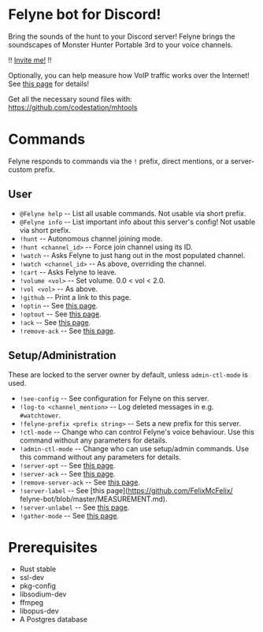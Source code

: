 # Felyne bot for Discord!
Bring the sounds of the hunt to your Discord server!
Felyne brings the soundscapes of Monster Hunter Portable 3rd to your voice channels.

!! [Invite me!](https://discord.com/api/oauth2/authorize?client_id=406180701914791937&permissions=305196032&scope=bot) !!

Optionally, you can help measure how VoIP traffic works over the Internet!
See [this page](https://github.com/FelixMcFelix/felyne-bot/blob/master/MEASUREMENT.md) for details!

Get all the necessary sound files with: https://github.com/codestation/mhtools

# Commands
Felyne responds to commands via the `!` prefix, direct mentions, or a server-custom prefix.

## User
 * `@Felyne help` -- List all usable commands. Not usable via short prefix.
 * `@Felyne info` -- List important info about this server's config! Not usable via short prefix.
 * `!hunt` -- Autonomous channel joining mode.
 * `!hunt <channel_id>` -- Force join channel using its ID.
 * `!watch` -- Asks Felyne to just hang out in the most populated channel.
 * `!watch <channel_id>` -- As above, overriding the channel.
 * `!cart` -- Asks Felyne to leave.
 * `!volume <vol>` -- Set volume. 0.0 < vol < 2.0.
 * `!vol <vol>` -- As above.
 * `!github` -- Print a link to this page.
 * `!optin` -- See [this page](https://github.com/FelixMcFelix/felyne-bot/blob/master/MEASUREMENT.md).
 * `!optout` -- See [this page](https://github.com/FelixMcFelix/felyne-bot/blob/master/MEASUREMENT.md).
 * `!ack` -- See [this page](https://github.com/FelixMcFelix/felyne-bot/blob/master/MEASUREMENT.md).
 * `!remove-ack` -- See [this page](https://github.com/FelixMcFelix/felyne-bot/blob/master/MEASUREMENT.md).

## Setup/Administration
These are locked to the server owner by default, unless `admin-ctl-mode` is used.

 * `!see-config` -- See configuration for Felyne on this server.
 * `!log-to <channel_mention>` -- Log deleted messages in e.g. `#watchtower`.
 * `!felyne-prefix <prefix string>` -- Sets a new prefix for this server.
 * `!ctl-mode` -- Change who can control Felyne's voice behaviour. Use this command without any parameters for details.
 * `!admin-ctl-mode` -- Change who can use setup/admin commands. Use this command without any parameters for details.
 * `!server-opt` -- See [this page](https://github.com/FelixMcFelix/felyne-bot/blob/master/MEASUREMENT.md).
 * `!server-ack` -- See [this page](https://github.com/FelixMcFelix/felyne-bot/blob/master/MEASUREMENT.md).
 * `!remove-server-ack` -- See [this page](https://github.com/FelixMcFelix/felyne-bot/blob/master/MEASUREMENT.md).
 * `!server-label` -- See [this page](https://github.com/FelixMcFelix/
 felyne-bot/blob/master/MEASUREMENT.md).
 * `!server-unlabel` -- See [this page](https://github.com/FelixMcFelix/felyne-bot/blob/master/MEASUREMENT.md).
 * `!gather-mode` -- See [this page](https://github.com/FelixMcFelix/felyne-bot/blob/master/MEASUREMENT.md).

# Prerequisites
 * Rust stable
 * ssl-dev
 * pkg-config
 * libsodium-dev
 * ffmpeg
 * libopus-dev
 * A Postgres database
